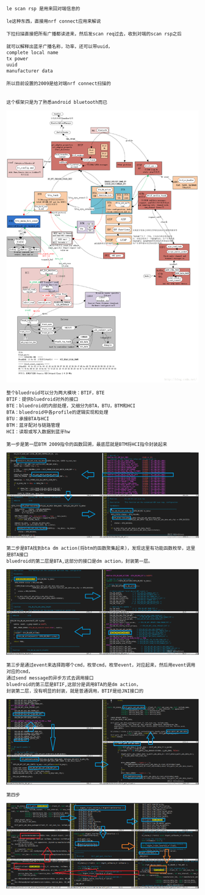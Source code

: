 ```
le scan rsp 是用来回对端信息的

le这种东西，直接用nrf connect应用来解说

下拉扫描直接把所有广播都读进来，然后发scan req过去，收到对端的scan rsp之后

就可以解释出蓝牙广播名称，功率，还可以带uuid，
complete local name
tx power
uuid 
manufacturer data

所以目前设置的2009是给对端nrf connect扫描的


这个框架只是为了熟悉android bluetooth而已

```
![image](https://github.com/Poco-Ye/m_code/blob/master/bluedroid%E4%B8%8B2009%E6%8C%87%E4%BB%A4/char.png)

```
整个bluedroid可以分为两大模块：BTIF，BTE
BTIF：提供bluedroid对外的接口
BTE：bluedroid的内部处理，又细分为BTA，BTU，BTM和HCI
BTA：bluedroid中各profile的逻辑实现和处理
BTU：承接BTA与HCI
BTM：蓝牙配对与链路管理
HCI：读取或写入数据到蓝牙hw

第一步是第一层BTM 2009指令的函数回溯，最底层就是BTM将HCI指令封装起来
```
![image](https://github.com/Poco-Ye/m_code/blob/master/bluedroid%E4%B8%8B2009%E6%8C%87%E4%BB%A4/1.png)
```
第二步是BTA找到bta dm action(将btm的函数聚集起来)，发现这里有功能函数枚举，这里是BTA接口
bluedroid的第二层是BTA,这部分的接口是dm action，封装第一层。
```
![image](https://github.com/Poco-Ye/m_code/blob/master/bluedroid%E4%B8%8B2009%E6%8C%87%E4%BB%A4/2.png)
```
第三步是通过event来选择跑哪个cmd，枚举cmd，枚举event，对应起来，然后用event调用对应的cmd，
通过send message的异步方式去调用接口
bluedroid的第三层是BTIF,这部分是调用BTA的是dm action，
封装第二层，没有明显的封装，就是普通调用，BTIF是给JNI接口的
```
![image](https://github.com/Poco-Ye/m_code/blob/master/bluedroid%E4%B8%8B2009%E6%8C%87%E4%BB%A4/3.png)
```
第四步
```
![image](https://github.com/Poco-Ye/m_code/blob/master/bluedroid%E4%B8%8B2009%E6%8C%87%E4%BB%A4/4.png)

